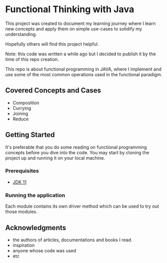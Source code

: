# Functional Thinking with Java

This project was created to document my learning journey where I learn new concepts and apply them on simple use-cases to solidify my understanding.

Hopefully others will find this project helpful. 

Note: this code was written a while ago but I decided to publish it by the time of this repo creation.

This repo is about functional programming in JAVA, where I implement and use some of the most common operations used in the functional paradigm.

## Covered Concepts and Cases 
* Composition
* Currying
* Joining
* Reduce

## Getting Started
It's preferable that you do some reading on functional programming concepts before you dive into the code.
You may start by cloning the project up and running it on your local machine.

### Prerequisites



- [JDK 11](https://www.oracle.com/java/technologies/javase/jdk11-archive-downloads.html)

### Running the application


Each module contains its own driver method which can be used to try out those modules.

## Acknowledgments

* the authors of articles, documentations and books I read.
* inspiration
* anyone whose code was used
* etc
